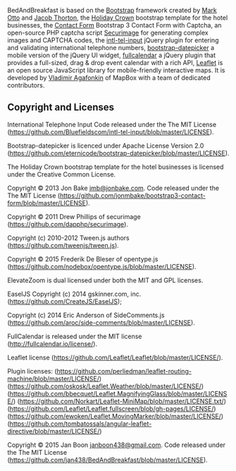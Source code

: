 BedAndBreakfast is based on the [Bootstrap](http://getbootstrap.com) framework created by [Mark Otto](https://twitter.com/mdo) and [Jacob Thorton](https://twitter.com/fat), 
the [Holiday Crown](http://thebootstrapthemes.com/holiday-crown-hotel-template) bootstrap template for the hotel businesses, 
the [Contact Form](https://github.com/jonmbake/bootstrap3-contact-form) Bootstrap 3 Contact Form with Captcha,
an open-source PHP captcha script [Securimage](https://www.phpcaptcha.org) for generating complex images and CAPTCHA codes,
the [intl-tel-input](https://github.com/Bluefieldscom/intl-tel-input) jQuery plugin for entering and validating international telephone numbers,
[bootstrap-datepicker](https://github.com/eternicode/bootstrap-datepicker) a mobile version of the jQuery UI widget,
[fullcalendar](http://fullcalendar.io/) a jQuery plugin that provides a full-sized, drag & drop event calendar with a rich API,
[Leaflet](https://github.com/Leaflet/Leaflet) is an open source JavaScript library for mobile-friendly interactive maps. It is developed by [Vladimir Agafonkin](agafonkin@gmail.com) of MapBox with a team of dedicated contributors.

## Copyright and Licenses

International Telephone Input Code released under the The MIT License (https://github.com/Bluefieldscom/intl-tel-input/blob/master/LICENSE).

Bootstrap-datepicker is licenced under Apache License Version 2.0 (https://github.com/eternicode/bootstrap-datepicker/blob/master/LICENSE).

The Holiday Crown bootstrap template for the hotel businesses is licensed under the Creative Common License.

Copyright © 2013 Jon Bake <jmb@jonbake.com>. Code released under the The MIT License (https://github.com/jonmbake/bootstrap3-contact-form/blob/master/LICENSE).

Copyright © 2011 Drew Phillips of securimage (https://github.com/dapphp/securimage).

Copyright (c) 2010-2012 Tween.js authors (https://github.com/tweenjs/tween.js).

Copyright © 2015 Frederik De Bleser of opentype.js (https://github.com/nodebox/opentype.js/blob/master/LICENSE).

ElevateZoom is dual licensed under both the MIT and GPL licenses.

EaselJS Copyright (c) 2014 gskinner.com, inc. (https://github.com/CreateJS/EaselJS);

Copyright (c) 2014 Eric Anderson of SideComments.js (https://github.com/aroc/side-comments/blob/master/LICENSE).

FullCalendar is released under the MIT license (http://fullcalendar.io/license/).

Leaflet license (https://github.com/Leaflet/Leaflet/blob/master/LICENSE/).

Plugin licenses:
(https://github.com/perliedman/leaflet-routing-machine/blob/master/LICENSE/)
(https://github.com/oskosk/Leaflet.Weather/blob/master/LICENSE/)
(https://github.com/bbecquet/Leaflet.MagnifyingGlass/blob/master/LICENSE/)
(https://github.com/Norkart/Leaflet-MiniMap/blob/master/LICENSE.txt/)
(https://github.com/Leaflet/Leaflet.fullscreen/blob/gh-pages/LICENSE/)
(https://github.com/ewoken/Leaflet.MovingMarker/blob/master/LICENSE/)
(https://github.com/tombatossals/angular-leaflet-directive/blob/master/LICENSE/)

Copyright © 2015 Jan Boon <janboon438@gmail.com>. Code released under the The MIT License (https://github.com/jan438/BedAndBreakfast/blob/master/LICENSE).

